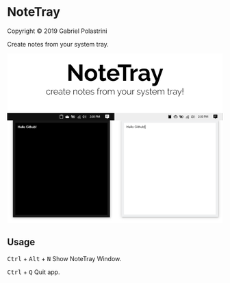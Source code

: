 # NoteTray

Copyright © 2019 Gabriel Polastrini

Create notes from your system tray.

![preview](./preview.png)

## Usage

<kbd>Ctrl</kbd> + <kbd>Alt</kbd> + <kbd>N</kbd> Show NoteTray Window.

<kbd>Ctrl</kbd> + <kbd>Q</kbd> Quit app.
